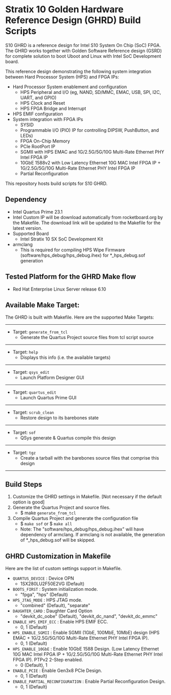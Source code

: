 # Stratix 10 Golden Hardware Reference Design (GHRD) Build Scripts

S10 GHRD is a reference design for Intel S10 System On Chip (SoC) FPGA. The GHRD works together with Golden Software Reference design (GSRD) for complete solution to boot Uboot and Linux with Intel SoC Development board. 

This reference design demonstrating the following system integration between Hard Processor System (HPS) and FPGA IPs:
- Hard Processor System enablement and configuration
  - HPS Peripheral and I/O (eg, NAND, SD/MMC, EMAC, USB, SPI, I2C, UART, and GPIO)
  - HPS Clock and Reset
  - HPS FPGA Bridge and Interrupt
- HPS EMIF configuration
- System integration with FPGA IPs
  - SYSID
  - Programmable I/O (PIO) IP for controlling DIPSW, PushButton, and LEDs)
  - FPGA On-Chip Memory
  - PCIe RootPort IP
  - SGMII with HPS EMAC and 1G/2.5G/5G/10G Multi-Rate Ethernet PHY Intel FPGA IP
  - 10GbE 1588v2 with Low Latency Ethernet 10G MAC Intel FPGA IP + 1G/2.5G/5G/10G Multi-Rate Ethernet PHY Intel FPGA IP
  - Partial Reconfiguration

This repository hosts build scripts for S10 GHRD.

## Dependency
* Intel Quartus Prime 23.1
* Intel Custom IP will be download automatically from rocketboard.org by the Makefile. The download link will be updated to the Makefile for the latest version.
* Supported Board
  - Intel Stratix 10 SX SoC Development Kit
* armclang
  - This is required for compiling HPS Wipe Firmware (software/hps_debug/hps_debug.ihex) for *_hps_debug.sof generation
	
## Tested Platform for the GHRD Make flow
* Red Hat Enterprise Linux Server release 6.10
    
## Available Make Target:
The GHRD is built with Makefile. Here are the supported Make Targets:
*********************
* Target: `generate_from_tcl`
  *   Generate the Quartus Project source files from tcl script source
*********************
* Target: `help`
  *   Displays this info (i.e. the available targets)
*********************
* Target: `qsys_edit`
  *   Launch Platform Designer GUI
*********************
* Target: `quartus_edit`
  *   Launch Quartus Prime GUI
*********************
* Target: `scrub_clean`
  *   Restore design to its barebones state
*********************
* Target: `sof`
  *   QSys generate & Quartus compile this design
*********************
* Target: `tgz`
  *   Create a tarball with the barebones source files that comprise this design
*********************

## Build Steps
1) Customize the GHRD settings in Makefile. [Not necessary if the default option is good]
2) Generate the Quartus Project and source files.
   - $ make `generate_from_tcl`
3) Compile Quartus Project and generate the configuration file
   - $ `make sof` or $ `make all`
   - Note: The "software/hps_debug/hps_debug.ihex" will have dependency of armclang. If armclang is not available, the generation of *_hps_debug.sof will be skipped.

## GHRD Customization in Makefile
Here are the list of custom settings support in Makefile. 
- `QUARTUS_DEVICE`                  : Device OPN
  - 1SX280LU2F50E2VG (Default)
- `BOOTS_FIRST`                     : System initialization mode.
  - "fpga", "hps" (Default)
- `HPS_JTAG_MODE`                   : HPS JTAG mode.
  - "combined" (Default), "separate"
- `DAUGHTER_CARD`                   : Daughter Card Option
  - "devkit_dc_oobe" (Default), "devkit_dc_nand", "devkit_dc_emmc"
- `ENABLE_HPS_EMIF_ECC`             : Enable HPS EMIF ECC.
  - 0, 1 (Default)
- `HPS_ENABLE_SGMII`                : Enable SGMII (1GbE, 100MbE, 10MbE) design (HPS EMAC + 1G/2.5G/5G/10G Multi-Rate Ethernet PHY Intel FPGA IP). 
  - 0, 1 (Default)
- `HPS_ENABLE_10GbE`                : Enable 10GbE 1588 Design. (Low Latency Ethernet 10G MAC Intel FPGA IP + 1G/2.5G/5G/10G Multi-Rate Ethernet PHY Intel FPGA IP). PTPv2 2-Step enabled.
  - 0 (Default), 1
- `ENABLE_PCIE`                     : Enable Gen3x8 PCIe Design.
  - 0, 1 (Default)
- `ENABLE_PARTIAL_RECONFIGURATION`  : Enable Partial Reconfiguration Design.
  - 0, 1 (Default)
